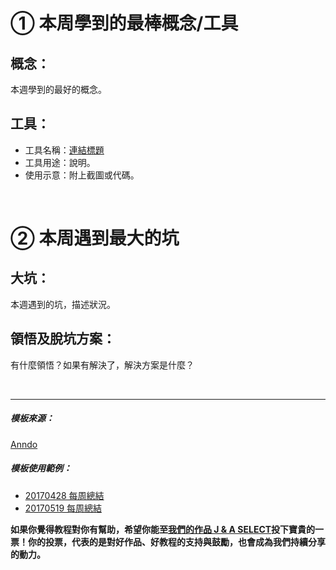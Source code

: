 # **① 本周學到的最棒概念/工具**

## **概念：**

本週學到的最好的概念。

## **工具：**

* 工具名稱：<a href="網址">連結標題</a>
* 工具用途：說明。
* 使用示意：附上截圖或代碼。

<br>

# **② 本周遇到最大的坑**

## **大坑：**

本週遇到的坑，描述狀況。

## **領悟及脫坑方案：**

有什麼領悟？如果有解決了，解決方案是什麼？



<br/>
<hr/>

##### 模板來源：

<a href="http://anndo-blog.logdown.com/" target="_blank"> Anndo </a>

##### 模板使用範例：

* <a href="http://anndo-blog.logdown.com/posts/1760230" target="_blank"> 20170428 每周總結 </a>
* <a href="http://anndo-blog.logdown.com/posts/1858341" target="_blank"> 20170519 每周總結 </a>

**如果你覺得教程對你有幫助，希望你能至<a href="https://fullstack.xinshengdaxue.com/works/558" target="_blank">我們的作品 J & A SELECT</a>投下寶貴的一票！你的投票，代表的是對好作品、好教程的支持與鼓勵，也會成為我們持續分享的動力。**

